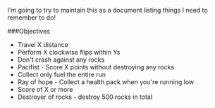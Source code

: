 I'm going to try to maintain this as a document listing things I need to remember to do!

###Objectives
- Travel X distance
- Perform X clockwise flips within Ys
- Don't crash against any rocks
- Pacifist - Score X points without destroying any rocks
- Collect only fuel the entire run
- Ray of hope - Collect a health pack when you're running low
- Score of X or more
- Destroyer of rocks - destroy 500 rocks in total